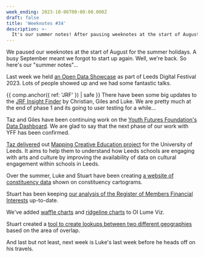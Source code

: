 ```yaml
---
week_ending: 2023-10-06T00:00:00.000Z
draft: false
title: 'Weeknotes #34'
description: >-
  It's our summer notes! After pausing weeknotes at the start of August we are back with updates on projects with JRF, YFF, the University of Leeds and more.
---
```


We paused our weeknotes at the start of August for the summer holidays. A busy September meant we forgot to start up again. Well, we're back. So here's our "summer notes"...

Last week we held [an Open Data Showcase](https://open-innovations.org/blog/2023-10-05-open-data-showcase-highlights) as part of Leeds Digital Festival 2023. Lots of people showed up and we had some fantastic talks.

{{ comp.anchor({ ref: 'JRF' }) | safe }}
There have been some big updates to the [JRF Insight Finder](https://open-innovations.github.io/jrf-insight/) by Christian, Giles and Luke. We are pretty much at the end of phase 1 and its going to user testing for a while...

Taz and Giles have been continuing work on the [Youth Futures Foundation's Data Dashboard](https://data.youthfuturesfoundation.org/). We are glad to say that the next phase of our work with YFF has been confirmed.

[Taz delivered](https://open-innovations.org/blog/2023-09-15-mapping-creative-education) out [Mapping Creative Education project](https://open-innovations.github.io/leeds-schools-cultural-engagement/) for the University of Leeds. It aims to help them to understand how Leeds schools are engaging with arts and culture by improving the availability of data on cultural engagement within schools in Leeds.

Over the summer, Luke and Stuart have been creating [a website of constituency data](constituencies.open-innovations.org/) shown on constituency cartograms.

Stuart has been keeping [our analysis of the Register of Members Financial Interests](https://open-innovations.org/projects/RMFI/index.html) up-to-date.

We've added [waffle charts](https://open-innovations.github.io/oi-lume-viz/samples/chart/waffle/) and [ridgeline charts](https://open-innovations.github.io/oi-lume-viz/samples/chart/ridgeline/) to OI Lume Viz.

Stuart created a [tool to create lookups between two different geographies](https://open-innovations.github.io/geography-lookup-builder/) based on the area of overlap.

And last but not least, next week is Luke's last week before he heads off on his travels.
